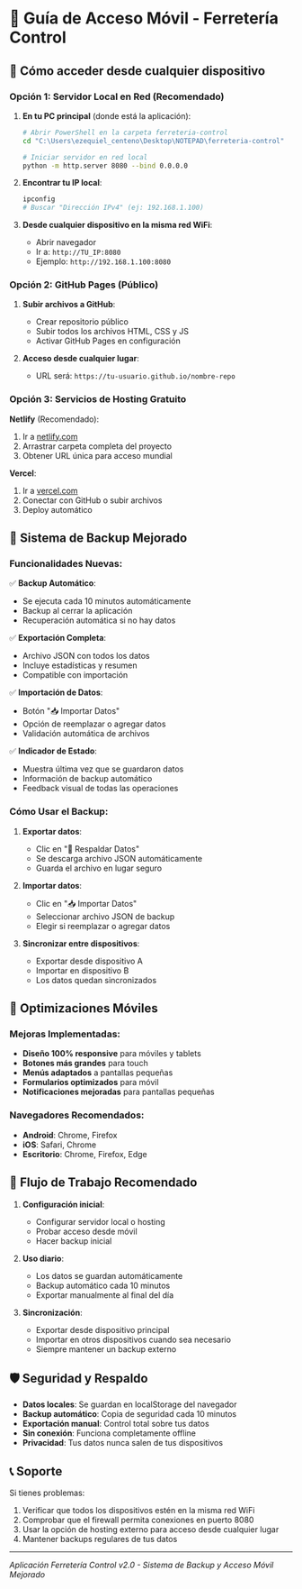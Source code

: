 # 📱 Guía de Acceso Móvil - Ferretería Control

## 🚀 Cómo acceder desde cualquier dispositivo

### Opción 1: Servidor Local en Red (Recomendado)

1. **En tu PC principal** (donde está la aplicación):
   ```bash
   # Abrir PowerShell en la carpeta ferreteria-control
   cd "C:\Users\ezequiel_centeno\Desktop\NOTEPAD\ferreteria-control"
   
   # Iniciar servidor en red local
   python -m http.server 8080 --bind 0.0.0.0
   ```

2. **Encontrar tu IP local**:
   ```bash
   ipconfig
   # Buscar "Dirección IPv4" (ej: 192.168.1.100)
   ```

3. **Desde cualquier dispositivo en la misma red WiFi**:
   - Abrir navegador
   - Ir a: `http://TU_IP:8080`
   - Ejemplo: `http://192.168.1.100:8080`

### Opción 2: GitHub Pages (Público)

1. **Subir archivos a GitHub**:
   - Crear repositorio público
   - Subir todos los archivos HTML, CSS y JS
   - Activar GitHub Pages en configuración

2. **Acceso desde cualquier lugar**:
   - URL será: `https://tu-usuario.github.io/nombre-repo`

### Opción 3: Servicios de Hosting Gratuito

**Netlify** (Recomendado):
1. Ir a [netlify.com](https://netlify.com)
2. Arrastrar carpeta completa del proyecto
3. Obtener URL única para acceso mundial

**Vercel**:
1. Ir a [vercel.com](https://vercel.com)
2. Conectar con GitHub o subir archivos
3. Deploy automático

## 💾 Sistema de Backup Mejorado

### Funcionalidades Nuevas:

✅ **Backup Automático**:
- Se ejecuta cada 10 minutos automáticamente
- Backup al cerrar la aplicación
- Recuperación automática si no hay datos

✅ **Exportación Completa**:
- Archivo JSON con todos los datos
- Incluye estadísticas y resumen
- Compatible con importación

✅ **Importación de Datos**:
- Botón "📥 Importar Datos"
- Opción de reemplazar o agregar datos
- Validación automática de archivos

✅ **Indicador de Estado**:
- Muestra última vez que se guardaron datos
- Información de backup automático
- Feedback visual de todas las operaciones

### Cómo Usar el Backup:

1. **Exportar datos**:
   - Clic en "💾 Respaldar Datos"
   - Se descarga archivo JSON automáticamente
   - Guarda el archivo en lugar seguro

2. **Importar datos**:
   - Clic en "📥 Importar Datos"
   - Seleccionar archivo JSON de backup
   - Elegir si reemplazar o agregar datos

3. **Sincronizar entre dispositivos**:
   - Exportar desde dispositivo A
   - Importar en dispositivo B
   - Los datos quedan sincronizados

## 📱 Optimizaciones Móviles

### Mejoras Implementadas:

- **Diseño 100% responsive** para móviles y tablets
- **Botones más grandes** para touch
- **Menús adaptados** a pantallas pequeñas
- **Formularios optimizados** para móvil
- **Notificaciones mejoradas** para pantallas pequeñas

### Navegadores Recomendados:

- **Android**: Chrome, Firefox
- **iOS**: Safari, Chrome
- **Escritorio**: Chrome, Firefox, Edge

## 🔄 Flujo de Trabajo Recomendado

1. **Configuración inicial**:
   - Configurar servidor local o hosting
   - Probar acceso desde móvil
   - Hacer backup inicial

2. **Uso diario**:
   - Los datos se guardan automáticamente
   - Backup automático cada 10 minutos
   - Exportar manualmente al final del día

3. **Sincronización**:
   - Exportar desde dispositivo principal
   - Importar en otros dispositivos cuando sea necesario
   - Siempre mantener un backup externo

## 🛡️ Seguridad y Respaldo

- **Datos locales**: Se guardan en localStorage del navegador
- **Backup automático**: Copia de seguridad cada 10 minutos
- **Exportación manual**: Control total sobre tus datos
- **Sin conexión**: Funciona completamente offline
- **Privacidad**: Tus datos nunca salen de tus dispositivos

## 📞 Soporte

Si tienes problemas:
1. Verificar que todos los dispositivos estén en la misma red WiFi
2. Comprobar que el firewall permita conexiones en puerto 8080
3. Usar la opción de hosting externo para acceso desde cualquier lugar
4. Mantener backups regulares de tus datos

---
*Aplicación Ferretería Control v2.0 - Sistema de Backup y Acceso Móvil Mejorado*